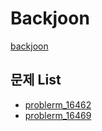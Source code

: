 # Backjoon
[backjoon](https://www.acmicpc.net/)

## 문제 List
+ [problerm_16462](https://www.acmicpc.net/problem/16462)
+ [problerm_16469](https://www.acmicpc.net/problem/16469)
